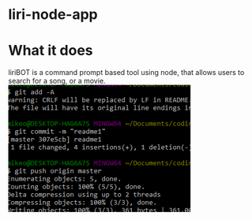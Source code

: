 # liri-node-app

# What it does
liriBOT is a command prompt based tool using node, that allows users to search for a song, or a movie.
![Test](./images/test.png?raw=true "Test1")